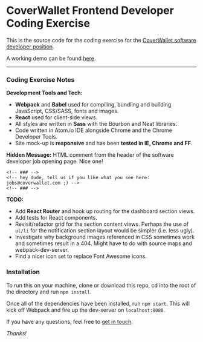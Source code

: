 # CoverWallet Frontend Developer Coding Exercise

This is the source code for the coding exercise for the [CoverWallet software developer position](http://www.coverwallet.com/jobs/frontend-developer).

A working demo can be found [here](http://n8-b.github.io/cw-kata/).

___

### Coding Exercise Notes

**Development Tools and Tech:**
- **Webpack** and **Babel** used for compiling, bundling and building JavaScript, CSS/SASS, fonts and images.
- **React** used for client-side views.
- All styles are written in **Sass** with the Bourbon and Neat libraries.
- Code written in Atom.io IDE alongside Chrome and the Chrome Developer Tools.
- Site mock-up is **responsive** and has been **tested in IE, Chrome and FF**.

**Hidden Message:**
HTML comment from the header of the software developer job opening page. Nice one!

`<!-- ### -->` <br />
`<!-- hey dude, tell us if you like what you see here: jobs@coverwallet.com ;) -->` <br />
`<!-- ### -->`

**TODO:**
- Add **React Router** and hook up routing for the dashboard section views.
- Add tests for React components.
- Revisit/refactor grid for the section content views. Perhaps the use of `ul/li` for the notification section layout would be simpler (i.e. less ugly).
- Investigate why background images referenced in CSS sometimes work and sometimes result in a 404. Might have to do with source maps and webpack-dev-server.
- Find a nicer icon set to replace Font Awesome icons.

### Installation

To run this on your machine, clone or download this repo, cd into the root of the directory and run `npm install`.

Once all of the dependencies have been installed, run `npm start`. This will kick off Webpack and fire up the dev-server on `localhost:8080`.

If you have any questions, feel free to [get in touch](https://twitter.com/n8bn8).

_Thanks!_
